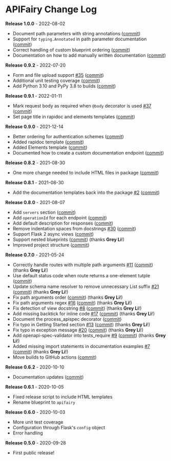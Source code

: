 # APIFairy Change Log

**Release 1.0.0** - 2022-08-02

- Document path parameters with string annotations ([commit](https://github.com/miguelgrinberg/apifairy/commit/4cade08b60ba4336fcfaf01e63b3ad4b72a8fccc))
- Support for `typing.Annotated` in path parameter documentation ([commit](https://github.com/miguelgrinberg/apifairy/commit/aa090a0a1d06c298f81efaa3d0b10a844097caae))
- Correct handling of custom blueprint ordering ([commit](https://github.com/miguelgrinberg/apifairy/commit/1ac7938c5c1288da953231818e567fe740b65ba6))
- Documentation on how to add manually written documentation ([commit](https://github.com/miguelgrinberg/apifairy/commit/5bfda7e62891b84dfbd63ecaef83bc4191c99272))

**Release 0.9.2** - 2022-07-20

- Form and file upload support [#35](https://github.com/miguelgrinberg/apifairy/issues/35) ([commit](https://github.com/miguelgrinberg/apifairy/commit/59dfb3c252119beb982adef2346c76592ef14528))
- Additional unit testing coverage ([commit](https://github.com/miguelgrinberg/apifairy/commit/407cf6ba724b6f4c5b90bae8685fee0697f16146))
- Add Python 3.10 and PyPy 3.8 to builds ([commit](https://github.com/miguelgrinberg/apifairy/commit/66ad682d602f2551d0f075678b63b3f338ec6a28))

**Release 0.9.1** - 2022-01-11

- Mark request body as required when `@body` decorator is used [#37](https://github.com/miguelgrinberg/apifairy/issues/37) ([commit](https://github.com/miguelgrinberg/apifairy/commit/5558b240cf0697fd6da875fdb7b98b76eb6d2d30))
- Set page title in rapidoc and elements templates ([commit](https://github.com/miguelgrinberg/apifairy/commit/95352b1c430183166a77459983190894c6596122))

**Release 0.9.0** - 2021-12-14

- Better ordering for authentication schemes ([commit](https://github.com/miguelgrinberg/apifairy/commit/a6067f8eeb1fe429935e75c0ca71389caed4754f))
- Added rapidoc template ([commit](https://github.com/miguelgrinberg/apifairy/commit/ff9a161bc9edfe7e88f1b6f658ea12f2ae91a0e2))
- Added Elements template ([commit](https://github.com/miguelgrinberg/apifairy/commit/d2ff0543cbf4ed8f293c48b1839445b3deacbf3d))
- Documented how to create a custom documentation endpoint ([commit](https://github.com/miguelgrinberg/apifairy/commit/47d13793fa06a9f23eca5435478f42b103c980b3))

**Release 0.8.2** - 2021-08-30

- One more change needed to include HTML files in package ([commit](https://github.com/miguelgrinberg/apifairy/commit/7ed49227de57afbd51dbea5bd2b1e24ff12f733f))

**Release 0.8.1** - 2021-08-30

- Add the documentation templates back into the package [#2](https://github.com/miguelgrinberg/apifairy/issues/2) ([commit](https://github.com/miguelgrinberg/apifairy/commit/7e0115cd5706652d7208bfafb8b47e8fe84b5de7))

**Release 0.8.0** - 2021-08-07

- Add `servers` section ([commit](https://github.com/miguelgrinberg/apifairy/commit/6d5d614ff0dc9ef7666191f4ca7c9e9139518d99))
- Add `operationId` for each endpoint ([commit](https://github.com/miguelgrinberg/apifairy/commit/198855f810b4f97b7f3e61c0cf602e31ab2e0fa8))
- Add default description for responses ([commit](https://github.com/miguelgrinberg/apifairy/commit/73ec17f13933c5d4a55a81d5131706a531f88dfb))
- Remove indentation spaces from docstrings [#30](https://github.com/miguelgrinberg/apifairy/issues/30) ([commit](https://github.com/miguelgrinberg/apifairy/commit/30ef9983bf0c5bb31451cdcc2d5d91447d3cf80e))
- Support Flask 2 async views ([commit](https://github.com/miguelgrinberg/apifairy/commit/bae399aa76d13ebf167a5933f50ddbb5f3923039))
- Support nested blueprints ([commit](https://github.com/miguelgrinberg/apifairy/commit/c5883a626631744c8ec28782bf852c738169dd8f)) (thanks **Grey Li**!)
- Improved project structure ([commit](https://github.com/miguelgrinberg/apifairy/commit/1fbd5a59d3c8aa4e2ea38331c750e41f3164bd3f))

**Release 0.7.0** - 2021-05-24

- Correctly handle routes with multiple path arguments [#11](https://github.com/miguelgrinberg/apifairy/issues/11) ([commit](https://github.com/miguelgrinberg/apifairy/commit/898b2f1f6bb7de5b5125162fe17879e4d1734dee)) (thanks **Grey Li**!)
- Use default status code when route returns a one-element tutple ([commit](https://github.com/miguelgrinberg/apifairy/commit/c895739ce51ea8165de8cd20e322dea7fd2c4645))
- Update schema name resolver to remove unnecessary List suffix [#21](https://github.com/miguelgrinberg/apifairy/issues/21) ([commit](https://github.com/miguelgrinberg/apifairy/commit/fee7425c32ce0629d65cf1729337d3fe940864a6)) (thanks **Grey Li**!)
- Fix path arguments order ([commit](https://github.com/miguelgrinberg/apifairy/commit/6793feb36c893212966eeaf4c9bea2b753e3d142)) (thanks **Grey Li**!)
- Fix path arguments regex [#16](https://github.com/miguelgrinberg/apifairy/issues/16) ([commit](https://github.com/miguelgrinberg/apifairy/commit/7c81c154698dfab0a3c49613ea9885c2ea81be51)) (thanks **Grey Li**!)
- Fix detection of view docstring [#8](https://github.com/miguelgrinberg/apifairy/issues/8) ([commit](https://github.com/miguelgrinberg/apifairy/commit/4dd8568f037b27a54bb1b57a4ea27580f97cf786)) (thanks **Grey Li**!)
- Add missing backtick for inline code [#17](https://github.com/miguelgrinberg/apifairy/issues/17) ([commit](https://github.com/miguelgrinberg/apifairy/commit/e25f5487d1be1b9fef828ce8376e35f51d2231dc)) (thanks **Grey Li**!)
- Document the process_apispec decorator ([commit](https://github.com/miguelgrinberg/apifairy/commit/fd22e11302da82e4aed58e5793efa997d113dc74))
- Fix typo in Getting Started section [#13](https://github.com/miguelgrinberg/apifairy/issues/13) ([commit](https://github.com/miguelgrinberg/apifairy/commit/11bab4baf9f609c174ff8c7810a2f83f697257e5)) (thanks **Grey Li**!)
- Fix typo in exception message [#20](https://github.com/miguelgrinberg/apifairy/issues/20) ([commit](https://github.com/miguelgrinberg/apifairy/commit/217a7fc976b860daa07199c297c7086b63e341be)) (thanks **Grey Li**!)
- Add openapi-spec-validator into tests_require [#9](https://github.com/miguelgrinberg/apifairy/issues/9) ([commit](https://github.com/miguelgrinberg/apifairy/commit/faf551cd2bb224c33f5f6cfc94b2cb34a5249bf6)) (thanks **Grey Li**!)
- Added missing import statements in documentation examples [#7](https://github.com/miguelgrinberg/apifairy/issues/7) ([commit](https://github.com/miguelgrinberg/apifairy/commit/316e0a5af3689947aa7d080c3c3aad87454235bd)) (thanks **Grey Li**!)
- Move builds to GitHub actions ([commit](https://github.com/miguelgrinberg/apifairy/commit/b8cec62a7d719b6dd51b69dbf8f983b61459be94))

**Release 0.6.2** - 2020-10-10

- Documentation updates ([commit](https://github.com/miguelgrinberg/apifairy/commit/ae72b2abc850ecf58c47603fac39fc92fd5c76ec))

**Release 0.6.1** - 2020-10-05

- Fixed release script to include HTML templates
- Rename blueprint to `apifairy`

**Release 0.6.0** - 2020-10-03

- More unit test coverage
- Configuration through Flask's `config` object
- Error handling

**Release 0.5.0** - 2020-09-28

- First public release!
